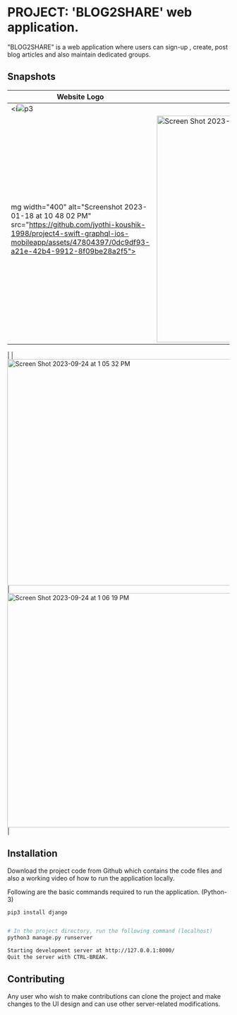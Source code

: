 # PROJECT: 'BLOG2SHARE' web application.

"BLOG2SHARE" is a web application where users can sign-up , create, post blog articles and also maintain dedicated groups.

## Snapshots

| Website Logo                        | Website Snapshots                   |
| ----------------------------------- | ----------------------------------- |
| <i![p3](https://github.com/jyothi-koushik-1998/project1-python-django-webapp/assets/47804397/a79a2d1d-5849-4205-a523-df29ac21b246)
mg width="400" alt="Screenshot 2023-01-18 at 10 48 02 PM" src="https://github.com/jyothi-koushik-1998/project4-swift-graphql-ios-mobileapp/assets/47804397/0dc9df93-a21e-42b4-9912-8f09be28a2f5"> | <img width="512" alt="Screen Shot 2023-09-24 at 1 03 39 PM" src="https://github.com/jyothi-koushik-1998/project1-python-django-webapp/assets/47804397/18727f5a-1fdb-4ceb-a51e-ed8c284f9918">
   |
| <img width="512" alt="Screen Shot 2023-09-24 at 1 05 32 PM" src="https://github.com/jyothi-koushik-1998/project1-python-django-webapp/assets/47804397/038fdd13-baf1-4d20-8b1e-439e9d40714b">
 |  <img width="530" alt="Screen Shot 2023-09-24 at 1 06 19 PM" src="https://github.com/jyothi-koushik-1998/project1-python-django-webapp/assets/47804397/4fe90c13-ca72-495f-a1ae-b27e51ef5a50">
|

## Installation

Download the project code from Github which contains the code files and also a working video of how to run the application locally. 

Following are the basic commands required to run the application. (Python-3)

```bash
pip3 install django


# In the project directory, run the following command (localhost)
python3 manage.py runserver

Starting development server at http://127.0.0.1:8000/
Quit the server with CTRL-BREAK.

```
## Contributing

Any user who wish to make contributions can clone the project and make changes to the UI design and can use other server-related modifications.
